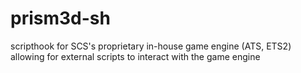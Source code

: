 # prism3d-sh
scripthook for SCS's proprietary in-house game engine (ATS, ETS2) allowing for external scripts to interact with the game engine
